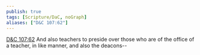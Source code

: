 ```yaml
---
publish: true
tags: [Scripture/DaC, noGraph]
aliases: ["D&C 107:62"]
---
```

[D&C 107:62](https://churchofjesuschrist.org/study/scriptures/dc-testament/dc/107?lang=eng&id=p62#p62) And also teachers to preside over those who are of the office of a teacher, in like manner, and also the deacons--
